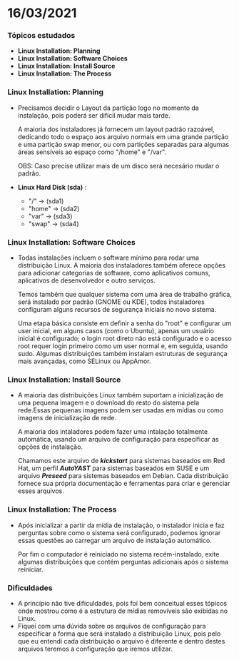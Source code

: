 # 16/03/2021

### Tópicos estudados

* **Linux Installation: Planning**
* **Linux Installation: Software Choices**
* **Linux Installation: Install Source**
* **Linux Installation: The Process**

### Linux Installation: Planning

* Precisamos decidir o Layout da partição logo no momento da instalação, pois poderá ser difícil mudar mais tarde.</p>
A maioria dos instaladores  já fornecem um layout padrão razoável, dedicando todo o espaço aos arquivo normais em uma grande partição e uma partição swap menor, ou com partições separadas para algumas áreas sensíveis ao espaço como "/home" e "/var".</p>
OBS: Caso precise utilizar mais de um disco será necesário mudar o padrão.

* **Linux Hard Disk (sda)** :
  <ul>
  <li>"/" -&gt; (sda1)</li>
  <li>"home" -&gt; (sda2)</li>
  <li>"var" -&gt; (sda3)</li>
  <li>"swap" -&gt; (sda4)</li>
</ul>

### Linux Installation: Software Choices

* Todas instalações incluem o software mínimo para rodar uma distribuição Linux. A maioria dos instaladores também oferece opções para adicionar categorias de software, como aplicativos comuns, aplicativos de desenvolvedor e outro serviços.</p>
Temos também que qualquer sistema com uma área de trabalho gráfica, será instalado por padrão (GNOME ou KDE), todos instaladores configuram alguns recursos de segurança iniciais no novo sistema.</p>
Uma etapa básica consiste em definir a senha do "root" e configurar um user inicial, em alguns casos (como o Ubuntu), apenas um usuário inicial é configurado; o login root direto não está configurado e o acesso root requer login primeiro como um user normal e, em seguida, usando sudo. Algumas distribuições também instalam estruturas de segurança mais avançadas, como SELinux ou AppAmor.


### Linux Installation: Install Source

* A maioria  das distribuições Linux também suportam a inicialização de uma pequena imagem e o download do resto do sistema pela rede.Essas pequenas imagens podem ser usadas em mídias ou como imagens de inicialização de rede.</p>
A maioria dos intaladores podem fazer uma intalação totalmente automática, usando um arquivo de configuração para específicar as opções de instalação.</p>
Chamamos este arquivo de ***kickstart*** para sistemas baseados em Red Hat, um perfil ***AutoYAST*** para sistemas baseados em SUSE e um arquivo ***Preseed*** para sistemas baseados em Debian. Cada distribuição fornece sua própria documentação e ferramentas para criar e gerenciar esses arquivos.

### Linux Installation: The Process

* Após inicializar a partir da  mídia de instalação, o instalador inicia e faz perguntas sobre como o sistema será configurado, podemos ignorar essas questões ao carregar um arquivo de instalação automático.</p>
Por fim o computador é reiniciado no sistema recém-instalado, exite algumas distribuições que contém perguntas adicionais após o sistema reiniciar.

### Dificuldades

* A princípio não tive dificuldades, pois foi bem conceitual esses tópicos onde mostrou como é a estrutura de mídias removíveis são exibidas no Linux.
* Fiquei com uma dúvida sobre os arquivos de configuração para especifícar a forma que será instalado a distribuição Linux, pois pelo que eu entendi cada distribuição o arquivo é diferente e dentro destes arquivos teremos a configuração que iremos utilizar.

